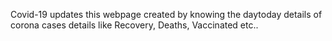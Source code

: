 Covid-19 updates this webpage created by knowing the daytoday details of corona cases details like Recovery, Deaths, Vaccinated etc..  
